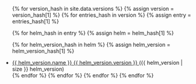 
<ul>
{% for version_hash in site.data.versions %}
{% assign version = version_hash[1] %}
{% for entries_hash in version %}
{% assign entry = entries_hash[1] %}

{% for helm_hash in entry %}
{% assign helm = helm_hash[1] %}

{% for helm_version_hash in helm %}
{% assign helm_version = helm_version_hash[1] %}
  <li>
    <a href="https://github.com/{{ org.username }}">
      {{ helm_version.name }}
      {{ helm_version.version }}
    </a>
    ({{ helm_version | size }} helm_version)
  </li>
{% endfor %}
{% endfor %}
{% endfor %}
{% endfor %}
</ul>
